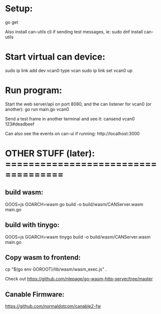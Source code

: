 # Setup:
go get

Also install can-utils cli if sending test messages, ie:
sudo dnf install can-utils

# Start virtual can device:
sudo ip link add dev vcan0 type vcan
sudo ip link set vcan0 up

# Run program:
Start the web server/api on port 8080, and the can listener for vcan0 (or another):
go run main.go vcan0

Send a test frame in another terminal and see it:
cansend vcan0 123#deadbeef

Can also see the events on can-ui if running: http://localhost:3000


# OTHER STUFF (later): ====================================

## build wasm:
GOOS=js GOARCH=wasm go build -o build/wasm/CANServer.wasm main.go

## build with tinygo:
GOOS=js GOARCH=wasm tinygo build -o build/wasm/CANServer.wasm main.go

## Copy wasm to frontend:
cp "$(go env GOROOT)/lib/wasm/wasm_exec.js" .

Check out
https://github.com/nlepage/go-wasm-http-server/tree/master

## Canable Firmware:
https://github.com/normaldotcom/canable2-fw
